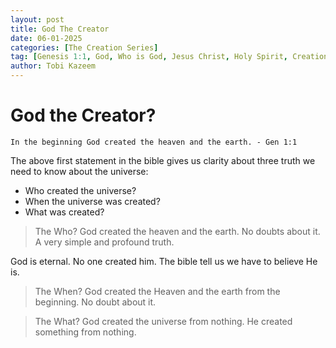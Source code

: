 ```yaml
---
layout: post
title: God The Creator
date: 06-01-2025
categories: [The Creation Series]
tag: [Genesis 1:1, God, Who is God, Jesus Christ, Holy Spirit, Creation]
author: Tobi Kazeem
---
```


# God the Creator?

`In the beginning God created the heaven and the earth. - Gen 1:1
`

The above first statement in the bible gives us clarity about three truth we need to know about the universe:

- Who created the universe?
- When the universe was created?
- What was created?

> The Who?
God created the heaven and the earth. No doubts about it. A very simple and profound truth.

God is eternal. No one created him. The bible tell us we have to believe He is.

> The When?
God created the Heaven and the earth from the beginning. No doubt about it. 

> The What?
God created the universe from nothing. He created something from nothing.
